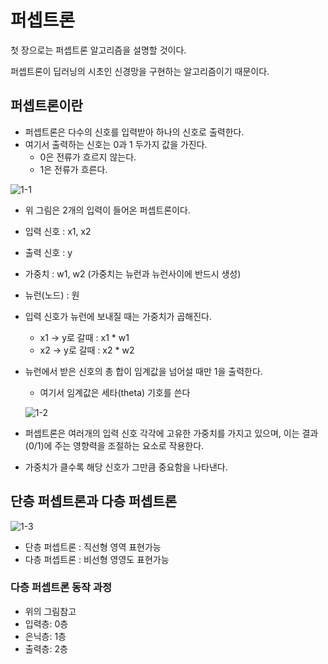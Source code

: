 # 퍼셉트론

첫 장으로는 퍼셉트론 알고리즘을 설명할 것이다.

퍼셉트론이 딥러닝의 시초인 신경망을 구현하는 알고리즘이기 때문이다.

## 퍼셉트론이란
- 퍼셉트론은 다수의 신호를 입력받아 하나의 신호로 출력한다.
- 여기서 출력하는 신호는 0과 1 두가지 값을 가진다.
  - 0은 전류가 흐르지 않는다.
  - 1은 전류가 흐른다.

![1-1](https://user-images.githubusercontent.com/63298243/90493676-9d091080-e17d-11ea-8a9c-f3f7351e120c.png)

- 위 그림은 2개의 입력이 들어온 퍼셉트론이다.

- 입력 신호 : x1, x2
- 출력 신호 : y
- 가중치 : w1, w2      (가중치는 뉴런과 뉴런사이에 반드시 생성)
- 뉴런(노드) : 원

- 입력 신호가 뉴런에 보내질 때는 가중치가 곱해진다.
  - x1 -> y로 갈때 : x1 * w1
  - x2 -> y로 갈때 : x2 * w2

- 뉴런에서 받은 신호의 총 합이 임계값을 넘어설 때만 1을 출력한다.
  - 여기서 임계값은 세타(theta) 기호를 쓴다

  ![1-2](https://user-images.githubusercontent.com/63298243/90493681-9f6b6a80-e17d-11ea-9f6c-f1b68e75137e.png)

- 퍼셉트론은 여러개의 입력 신호 각각에 고유한 가중치를 가지고 있으며, 이는 결과(0/1)에 주는 영향력을 조절하는 요소로 작용한다.
- 가중치가 클수록 해당 신호가 그만큼 중요함을 나타낸다.


## 단층 퍼셉트론과 다층 퍼셉트론

![1-3](https://user-images.githubusercontent.com/63298243/90504078-77830380-e18b-11ea-95b1-30377c70b375.jpg)

- 단층 퍼셉트론 : 직선형 영역 표현가능
- 다층 퍼셉트론 : 비선형 영영도 표현가능

### 다층 퍼셉트론 동작 과정
- 위의 그림참고
- 입력층: 0층
- 은닉층: 1층
- 출력층: 2층
